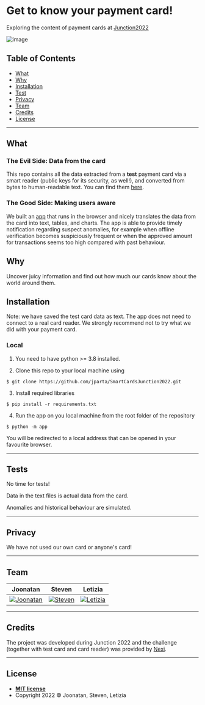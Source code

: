 # Get to know your payment card!
Exploring the content of payment cards at [Junction2022](https://app.hackjunction.com/dashboard/junction-2022-1/challenge) 

![image](https://user-images.githubusercontent.com/45148109/200143564-febaff8e-0a6d-4258-8c6b-87ddef45029a.png)

## Table of Contents

- [What](#what)
- [Why](#why)
- [Installation](#installation)
- [Test](#tests)
- [Privacy](#privacy)
- [Team](#team)
- [Credits](#credits)
- [License](#license)

---

## What

### The Evil Side: Data from the card
This repo contains all the data extracted from a **test** payment card via a smart reader (public keys for its security, as well!), and converted from bytes to human-readable text. You can find them [here](https://github.com/jparta/SmartCardsJunction2022/blob/main/all_card_data.txt).

### The Good Side: Making users aware
We built an [app](https://github.com/jparta/SmartCardsJunction2022/blob/main/app.py) that runs in the browser and nicely translates the data from the card into text, tables, and charts. The app is able to provide timely notification regarding suspect anomalies, for example when offline verification becomes suspiciously frequent or when the approved amount for transactions seems too high compared with past behaviour.


## Why

Uncover juicy information and find out how much our cards know about the world around them.

## Installation

Note: we have saved the test card data as text. The app does not need to connect to a real card reader. We strongly recommend not to try what we did with your payment card.

### Local

1) You need to have python >= 3.8 installed.

2)  Clone this repo to your local machine using 
```shell
$ git clone https://github.com/jparta/SmartCardsJunction2022.git
```

3) Install required libraries
```shell
$ pip install -r requirements.txt
```
 
4) Run the app on you local machine from the root folder of the repository
 ```shell
$ python -m app
```
 
You will be redirected to a local address that can be opened in your favourite browser.

---


## Tests

No time for tests!

Data in the text files is actual data from the card.

Anomalies and historical behaviour are simulated.

---

## Privacy

We have not used our own card or anyone's card!

---

## Team

| <a>**Joonatan**</a> | <a>**Steven**</a> | <a>**Letizia**</a> |
| :---:| :---:| :---:| 
| [![Joonatan](https://avatars2.githubusercontent.com/u/25590558?s=400&v=4)](https://github.com/jparta) | [![Steven](https://avatars.githubusercontent.com/u/28678107?v=4)](https://github.com/thodoan) | [![Letizia](https://avatars1.githubusercontent.com/u/45148109?s=200&v=4)](https://github.com/letiziaia) |

---

## Credits

The project was developed during Junction 2022 and the challenge (together with test card and card reader) was provided by [Nexi](https://www.nexi.it/en.html).

---
## License
- **[MIT license](http://opensource.org/licenses/mit-license.php)**
- Copyright 2022 © Joonatan, Steven, Letizia
